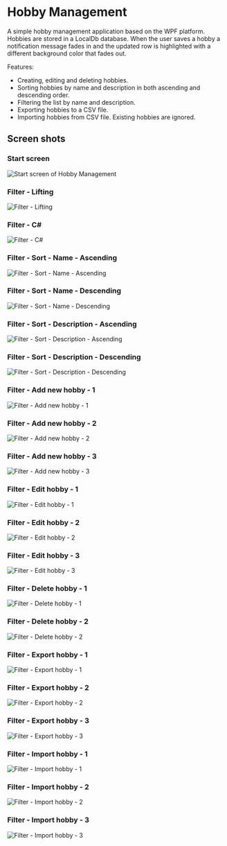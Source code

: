 # Hobby Management

A simple hobby management application based on the WPF platform. Hobbies are stored in a LocalDb database. When the user saves a hobby a notification message fades in and the updated row is highlighted with a different background color that fades out. 

Features:
* Creating, editing and deleting hobbies.
* Sorting hobbies by name and description in both ascending and descending order.
* Filtering the list by name and description.
* Exporting hobbies to a CSV file.
* Importing hobbies from CSV file. Existing hobbies are ignored.

## Screen shots

### Start screen
![Start screen of Hobby Management](https://github.com/kras12/HobbyManagement/blob/master/HobbyManagement/Screenshots/1-Init.png)

### Filter - Lifting
![Filter - Lifting](https://github.com/kras12/HobbyManagement/blob/master/HobbyManagement/Screenshots/2-1-Filter.png)

### Filter - C#
![Filter - C#](https://github.com/kras12/HobbyManagement/blob/master/HobbyManagement/Screenshots/2-2-Filter.png)

### Filter - Sort - Name - Ascending
![Filter - Sort - Name - Ascending](https://github.com/kras12/HobbyManagement/blob/master/HobbyManagement/Screenshots/3-1-Sort-Name-Asc.png)

### Filter - Sort - Name - Descending
![Filter - Sort - Name - Descending](https://github.com/kras12/HobbyManagement/blob/master/HobbyManagement/Screenshots/3-2-Sort-Name-Desc.png)

### Filter - Sort - Description - Ascending
![Filter - Sort - Description - Ascending](https://github.com/kras12/HobbyManagement/blob/master/HobbyManagement/Screenshots/3-3-Sort-Description-Asc.png)

### Filter - Sort - Description - Descending
![Filter - Sort - Description - Descending](https://github.com/kras12/HobbyManagement/blob/master/HobbyManagement/Screenshots/3-4-Sort-Description-Desc.png)

### Filter - Add new hobby - 1
![Filter - Add new hobby - 1](https://github.com/kras12/HobbyManagement/blob/master/HobbyManagement/Screenshots/4-1-Add.png)

### Filter - Add new hobby - 2
![Filter - Add new hobby - 2](https://github.com/kras12/HobbyManagement/blob/master/HobbyManagement/Screenshots/4-2-Add.png)

### Filter - Add new hobby - 3
![Filter - Add new hobby - 3](https://github.com/kras12/HobbyManagement/blob/master/HobbyManagement/Screenshots/4-3-Add.png)

### Filter - Edit hobby - 1
![Filter - Edit hobby - 1](https://github.com/kras12/HobbyManagement/blob/master/HobbyManagement/Screenshots/5-1-Edit.png)

### Filter - Edit hobby - 2
![Filter - Edit hobby - 2](https://github.com/kras12/HobbyManagement/blob/master/HobbyManagement/Screenshots/5-2-Edit.png)

### Filter - Edit hobby - 3
![Filter - Edit hobby - 3](https://github.com/kras12/HobbyManagement/blob/master/HobbyManagement/Screenshots/5-3-Edit.png)

### Filter - Delete hobby - 1
![Filter - Delete hobby - 1](https://github.com/kras12/HobbyManagement/blob/master/HobbyManagement/Screenshots/6-1-Delete.png)

### Filter - Delete hobby - 2
![Filter - Delete hobby - 2](https://github.com/kras12/HobbyManagement/blob/master/HobbyManagement/Screenshots/6-2-Delete.png)

### Filter - Export hobby - 1
![Filter - Export hobby - 1](https://github.com/kras12/HobbyManagement/blob/master/HobbyManagement/Screenshots/7-1-Export.png)

### Filter - Export hobby - 2
![Filter - Export hobby - 2](https://github.com/kras12/HobbyManagement/blob/master/HobbyManagement/Screenshots/7-2-Export.png)

### Filter - Export hobby - 3
![Filter - Export hobby - 3](https://github.com/kras12/HobbyManagement/blob/master/HobbyManagement/Screenshots/7-3-Export.png)

### Filter - Import hobby - 1
![Filter - Import hobby - 1](https://github.com/kras12/HobbyManagement/blob/master/HobbyManagement/Screenshots/8-1-Import.png)

### Filter - Import hobby - 2
![Filter - Import hobby - 2](https://github.com/kras12/HobbyManagement/blob/master/HobbyManagement/Screenshots/8-2-Import.png)

### Filter - Import hobby - 3
![Filter - Import hobby - 3](https://github.com/kras12/HobbyManagement/blob/master/HobbyManagement/Screenshots/8-3-Import.png)





